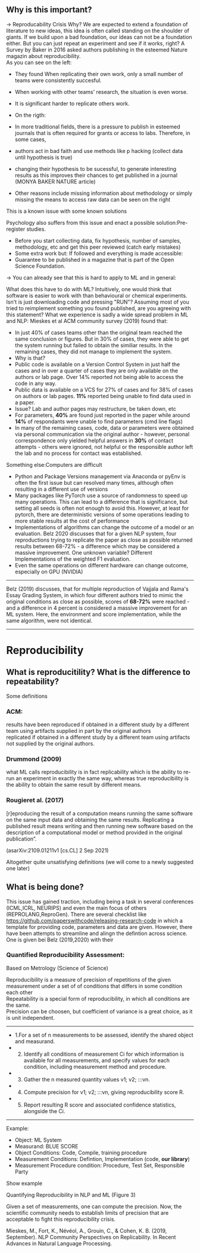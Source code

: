 

## Why is this important? 
-> Reproducability Crisis
Why? We are expected to extend a foundation of literature to new ideas, this idea is often called standing on the shoulder of giants. If we build upon a bad foundation, our ideas can not be a foundation either. But you can just repeat an experiment and see if it works, right? A Survey by Baker in 2016 asked authors publishing in the esteemed Nature magazin about reproducibility.  
As you can see on the left:  
- They found When replicating their own work, only a small number of teams were consistently succesful.
-  When working with other teams' research, the situation is even worse.
-  It is significant harder to replicate others work.  

- On the rigth:
- In more traditional fields, there is a pressure to publish in esteemed journals that is often required for grants or access to labs. Therefore, in some cases, 
- authors act in bad faith and use methods like p hacking (collect data until hypothesis is true)
- changing their hypothesis to be sucessful, to generate interesting results as this improves their chances to get published in a journal (MONYA BAKER NATURE article)
 - Other reasons include missing information about methodology or simply missing the means to access raw data can be seen on the right

This is a known issue with some known solutions

Psychology also suffers from this issue and enact a possible solution:Pre-register studies.
- Before you start collecting data, fix hypothesis, number of samples, methodology, etc and get this peer reviewed (catch early mistakes)
- Some extra work but: If followed and everything is made accessible:
- Guarantee to be published in a magazine that is part of the Open Science Foundation.  

-> You can already see that this is hard to apply to ML and in general:  

What does this have to do with ML? Intuitively, one would think that software is easier to work with than behavioural or chemical experiments. Isn't is just downloading code and pressing "RUN"? Assuming most of you 
tried to reimplement something you found published, are you agreeing with this statement? 
What we experience is sadly a wide spread problem in ML and NLP: Mieskes et al ACM community survey (2019) found that:
- In just 40% of cases teams other than the original team reached the same conclusion or figures. But in 30% of cases, they were able to get the system running but failed to obtain the similiar results. In the remaining cases, they did not manage to implement the system.
- Why is that?
- Public code is available on a Version Control System in just half the cases and in over a quarter of cases they are only available on the authors or lab page. Over 14% reported not being able to access the code in any way. 
- Public data is available on a VCS for 27% of cases and for 38% of cases on authors or lab pages. **11%** reported being unable to find data used in a paper.
- Issue? Lab and author pages may restructure, be taken down, etc
- For parameters, **40%** are found just reported in the paper while around **14%** of respondants were unable to find parameters (cmd line flags)
- In many of the remaining cases, code, data or parameters were obtained via personal communication via the original author - however, personal correspondence only yielded helpful answers in **30%** of contact attempts - others were ignored, not helpful or the 
responsible author left the lab and no process for contact was established.

Something else:Computers are difficult
- Python and Package Versions management via Anaconda or pyEnv is often the first issue but can resolved many times, although often resulting in a different use of versions
- Many packages like PyTorch use a source of randomness to speed up many operations. This can lead to a difference that is significance, but setting all seeds is often not enough to avoid this. However, at least for pytorch, there are deterministic versions of some operations leading to more stable results at the cost of performance
-  Implementations of algorithms can change the outcome of a model or an evaluation. Belz 2020 discusses that for a given NLP system, four reproductions trying to replicate the paper as close as possible returned results between 68-72% - a difference which may be considered a massive improvement. One unknown variable? Different Implementations of the weighted F1 evaluation. 
-  Even the same operations on different hardware can change outcome, especially on GPU (NVIDIA)
____
Belz (2019) discusses, that for multiple reproduction of Vajjala and Rama's Essay Grading System,
in which four different authors tried to mimic the original conditions as close as possible, scores of **68-72%** were reached - and a difference in 4 percent
is considered a massive improvement for an ML system. Here, the environment and score implementation, while the same algorithm, were not identical.   
____

# Reproducibility

## What is reproducitility? What is the difference to repeatability?
Some definitions  
### ACM:
results have been reproduced if obtained in a different study by a different team using artifacts supplied in part by the original authors  
replicated if obtained in a different study by a different team using artifacts not supplied by the original authors.  
### Drummond (2009)  
what ML calls reproducibility is in fact replicability which is the ability to re-run an experiment in exactly the same way, whereas true
reproducibility is the ability to obtain the same result by different means. 
### Rougieret al. (2017)
[r]eproducing the result of a computation means running the same software on the same input data and obtaining the same results. 
Replicating a published result means writing and then running new software based on the description of a computational model or method provided in
the original publication”.

(asarXiv:2109.01211v1 [cs.CL] 2 Sep 2021)

Altogether quite unsatisfying definitions (we will come to a newly suggested one later) 

## What is being done? 
This issue has gained traction, including being a task in several conferences (ICML,ICRL, NEURIPS) and even the main focus of others (REPROLANG,ReproGen). 
There are several checklist like https://github.com/paperswithcode/releasing-research-code in which a template for providing code, parameters and data are
given. However, there have been attempts to streamline and alingn the defintion across science. One is given bei Belz (2019,2020) with their 
### Quantified Reproducibility Assessment:
Based on Metrology (Science of Science)
  
Reproducibility is a measure of precision of repetitions of the given measurement under a set of of conditions that differs in some condition each other  
Repeatability is a special form of reproducibility, in which all conditions are the same.  
Precision can be choosen, but coefficient of variance is a great choice, as it is unit independent.  

____
- 1.For a set of n measurements to be assessed, identify the shared object and measurand.  
- 2. Identify all conditions of measurement Ci for which information is available for all measurements, and specify values for each condition, including measurement method and procedure.
- 3. Gather the n measured quantity values v1; v2; :::vn.  
- 4. Compute precision for v1; v2; :::vn, giving reproducibility score R.  
- 5. Report resulting R score and associated confidence statistics, alongside the Ci.  
____
Example:
- Object: ML System  
- Measurand: BLUE SCORE
- Object Conditions: Code, Compile, training procedure 
- Measurement Conditions: Defintion, Implementation (code, **our library**)
- Measurement Procedure condition: Procedure, Test Set, Responsible Party

Show example

Quantifying Reproducibility in NLP and ML (Figure 3)

Given a set of measurements, one can compute the precision. Now, the scientific community needs to establish limits of precision that are acceptable to
fight this reproducibility crisis.













Mieskes, M., Fort, K., Névéol, A., Grouin, C., & Cohen, K. B. (2019, September). NLP Community Perspectives on Replicability. In Recent Advances in Natural Language Processing.
